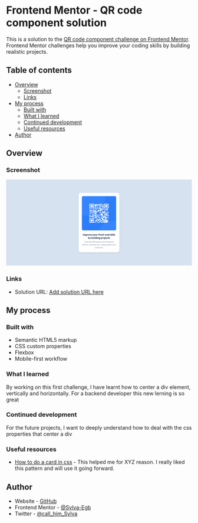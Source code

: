 # Frontend Mentor - QR code component solution

This is a solution to the [QR code component challenge on Frontend Mentor](https://www.frontendmentor.io/challenges/qr-code-component-iux_sIO_H). Frontend Mentor challenges help you improve your coding skills by building realistic projects.

## Table of contents

- [Overview](#overview)
  - [Screenshot](#screenshot)
  - [Links](#links)
- [My process](#my-process)
  - [Built with](#built-with)
  - [What I learned](#what-i-learned)
  - [Continued development](#continued-development)
  - [Useful resources](#useful-resources)
- [Author](#author)

## Overview

### Screenshot

![](./screenshot.png)

### Links

- Solution URL: [Add solution URL here](https://sylva-egb.github.io/qr-code-component/)

## My process

### Built with

- Semantic HTML5 markup
- CSS custom properties
- Flexbox
- Mobile-first workflow

### What I learned

By working on this first challenge, I have learnt how to center a div element, vertically and horizontally. For a backend developer this new lerning is so great

### Continued development

For the future projects, I want to deeply understand how to deal with the css properties that center a div

### Useful resources

- [How to do a card in css](https://www.w3schools.com/howto/howto_css_cards.asp) - This helped me for XYZ reason. I really liked this pattern and will use it going forward.

## Author

- Website - [GitHub](https://www.github.com/Sylva-Egb)
- Frontend Mentor - [@Sylva-Egb](https://www.frontendmentor.io/profile/Sylva-Egb)
- Twitter - [@call_him_Sylva](https://www.x.com/call_him/sylva)
